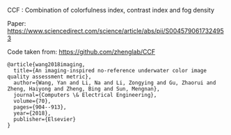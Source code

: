 CCF : Combination of colorfulness index, contrast index and fog density

Paper: https://www.sciencedirect.com/science/article/abs/pii/S0045790617324953

Code taken from: https://github.com/zhenglab/CCF

```
@article{wang2018imaging,
  title={An imaging-inspired no-reference underwater color image quality assessment metric},
  author={Wang, Yan and Li, Na and Li, Zongying and Gu, Zhaorui and Zheng, Haiyong and Zheng, Bing and Sun, Mengnan},
  journal={Computers \& Electrical Engineering},
  volume={70},
  pages={904--913},
  year={2018},
  publisher={Elsevier}
}
```
